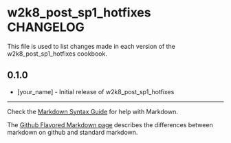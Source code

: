 w2k8_post_sp1_hotfixes CHANGELOG
================================

This file is used to list changes made in each version of the w2k8_post_sp1_hotfixes cookbook.

0.1.0
-----
- [your_name] - Initial release of w2k8_post_sp1_hotfixes

- - -
Check the [Markdown Syntax Guide](http://daringfireball.net/projects/markdown/syntax) for help with Markdown.

The [Github Flavored Markdown page](http://github.github.com/github-flavored-markdown/) describes the differences between markdown on github and standard markdown.
